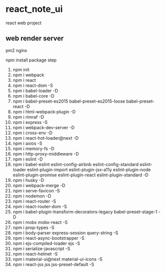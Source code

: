 # react_note_ui
react web project 

## web render server
pm2 nginx

npm install package step

1. npm init
2. npm i webpack
3. npm i react
4. npm i react-dom -S
5. npm i babel-loader -D
6. npm i babel-core -D
7. npm i babel-preset-es2015 babel-preset-es2015-loose babel-preset-react -D
8. npm i html-webpack-plugin -D
9. npm i rimraf -D
10. npm i express -S
11. npm i webpack-dev-server -D
12. npm i cross-env -D
13. npm i react-hot-loader@next -D
14. npm i axios -S
15. npm i memory-fs -D
16. npm i http-proxy-middleware -D
17. npm i eslint -D
18. npm i babel-eslint eslint-config-airbnb eslint-config-standard eslint-loader eslint-plugin-import eslint-plugin-jsx-a11y eslint-plugin-node eslint-plugin-promise eslint-plugin-react eslint-plugin-standard -D
19. npm i husky -D
20. npm i webpack-merge -D
21. npm i serve-favicon -S
22. npm i nodemon -D
23. npm i react-router -S
24. npm i react-router-dom -S
25. npm i babel-plugin-transform-decorators-legacy babel-preset-stage-1 -D
26. npm i mobx mobx-react -S
27. npm i prop-types -S
28. npm i body-parser express-session query-string -S
29. npm i react-async-bootstrapper -S
30. npm i ejs-compiled-loader ejs -S
31. npm i serialize-javascript -S
32. npm i react-helmet -S
33. npm i material-ui@next material-ui-icons -S
34. npm i react-jss jss jss-preset-default -S

